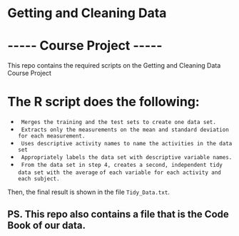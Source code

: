# Getting and Cleaning  Data  
# ----- Course Project -----

This repo contains the required scripts on the Getting and Cleaning Data Course Project

# The R script does the following:
* ` Merges the training and the test sets to create one data set.`
* ` Extracts only the measurements on the mean and standard deviation for each measurement.`
* ` Uses descriptive activity names to name the activities in the data set`
* ` Appropriately labels the data set with descriptive variable names.`
* ` From the data set in step 4, creates a second, independent tidy data set with the average`
   `of each variable for each activity and each subject.`

Then, the final result is shown in the file `Tidy_Data.txt`.


## PS. This repo also contains a file that is the Code Book of our data.
